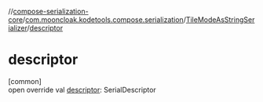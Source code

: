 //[compose-serialization-core](../../../index.md)/[com.mooncloak.kodetools.compose.serialization](../index.md)/[TileModeAsStringSerializer](index.md)/[descriptor](descriptor.md)

# descriptor

[common]\
open override val [descriptor](descriptor.md): SerialDescriptor
